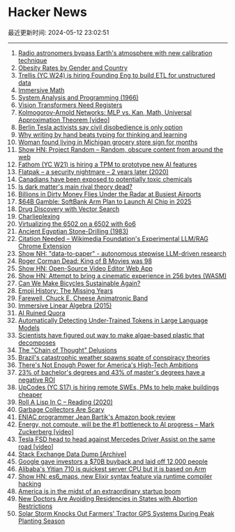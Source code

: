 # Hacker News

最近更新时间: 2024-05-12 23:02:51

--- 
1. [Radio astronomers bypass Earth's atmosphere with new calibration technique](https://phys.org/news/2024-04-radio-astronomers-bypass-disturbing-earth.html) 
2. [Obesity Rates by Gender and Country](https://twitter.com/simongerman600/status/1788909369301639651) 
3. [Trellis (YC W24) is hiring Founding Eng to build ETL for unstructured data](https://www.ycombinator.com/companies/trellis/jobs/biNfViG-founding-engineers-full-time) 
4. [Immersive Math](http://immersivemath.com/ila/index.html) 
5. [System Analysis and Programming (1966)](https://www.scientificamerican.com/article/system-analysis-and-programming-christopher-strachey/) 
6. [Vision Transformers Need Registers](https://openreview.net/forum?id=2dnO3LLiJ1) 
7. [Kolmogorov-Arnold Networks: MLP vs. Kan, Math, Universal Approximation Theorem [video]](https://www.youtube.com/watch?v=-PFIkkwWdnM) 
8. [Berlin Tesla activists say civil disobedience is only option](https://www.dw.com/en/berlin-tesla-activists-say-civil-disobedience-is-only-option/a-69054007) 
9. [Why writing by hand beats typing for thinking and learning](https://text.npr.org/1250529661) 
10. [Woman found living in Michigan grocery store sign for months](https://www.nbcnews.com/news/us-news/woman-found-living-michigan-grocery-store-sign-complete-computer-keuri-rcna151750) 
11. [Show HN: Project Random – Random, obscure content from around the web](https://0xbeef.co.uk/random) 
12. [Fathom (YC W21) is hiring a TPM to prototype new AI features](https://www.ycombinator.com/companies/fathom/jobs/r4HKk2W-product-manager-ai) 
13. [Flatpak – a security nightmare – 2 years later (2020)](https://flatkill.org/2020/) 
14. [Canadians have been exposed to potentially toxic chemicals](https://www.ctvnews.ca/canada/millions-of-canadians-have-been-exposed-to-potentially-toxic-chemicals-and-they-re-not-going-anywhere-1.6878917) 
15. [Is dark matter's main rival theory dead?](https://theconversation.com/is-dark-matters-main-rival-theory-dead-theres-bad-news-from-the-cassini-spacecraft-and-other-recent-tests-228826) 
16. [Billions in Dirty Money Flies Under the Radar at Busiest Airports](https://www.wsj.com/business/airlines/heathrow-dubai-airports-billions-dirty-money-9f49cc7f) 
17. [$64B Gamble: SoftBank Arm Plan to Launch AI Chip in 2025](https://geekynews.org/0304blog) 
18. [Drug Discovery with Vector Search](https://github.com/fzliu/radient/blob/main/examples/drug_discovery.md) 
19. [Charlieplexing](https://en.wikipedia.org/wiki/Charlieplexing) 
20. [Virtualizing the 6502 on a 6502 with 6o6](http://oldvcr.blogspot.com/2024/04/virtualizing-6502-with-6o6-and.html) 
21. [Ancient Egyptian Stone-Drilling (1983)](https://www.penn.museum/sites/expedition/ancient-egyptian-stone-drilling/) 
22. [Citation Needed – Wikimedia Foundation's Experimental LLM/RAG Chrome Extension](https://chromewebstore.google.com/detail/wikipedia-citation-needed/kecnjhdipdihkibljeicopdcoinghmhj) 
23. [Show NH: "data-to-paper" - autonomous stepwise LLM-driven research](https://github.com/Technion-Kishony-lab/data-to-paper) 
24. [Roger Corman Dead: King of B Movies was 98](https://variety.com/2024/film/news/roger-corman-dead-producer-independent-b-movie-1235999591/) 
25. [Show HN: Open-Source Video Editor Web App](https://news.ycombinator.com/item?id=40331968) 
26. [Show HN: Attempt to bring a cinematic experience in 256 bytes (WASM)](https://github.com/ilmenit/sizecoding/blob/main/Encounter/Encounter.md) 
27. [Can We Make Bicycles Sustainable Again?](https://solar.lowtechmagazine.com/2023/02/can-we-make-bicycles-sustainable-again/) 
28. [Emoji History: The Missing Years](https://blog.gingerbeardman.com/2024/05/10/emoji-history-the-missing-years/) 
29. [Farewell, Chuck E. Cheese Animatronic Band](https://www.nytimes.com/2024/05/11/business/chuck-e-cheese-animatronic-band.html) 
30. [Immersive Linear Algebra (2015)](http://immersivemath.com/ila/index.html) 
31. [AI Ruined Quora](https://jonn.substack.com/p/how-ai-ruined-quora) 
32. [Automatically Detecting Under-Trained Tokens in Large Language Models](https://arxiv.org/abs/2405.05417) 
33. [Scientists have figured out way to make algae-based plastic that decomposes](https://abcnews.go.com/US/scientists-figured-make-bio-based-plastic-completely-biodegrades/story?id=110032450) 
34. [The "Chain of Thought" Delusions](https://twitter.com/rao2z/status/1760133260385177784) 
35. [Brazil's catastrophic weather spawns spate of conspiracy theories](https://phys.org/news/2024-05-brazil-catastrophic-weather-spawns-spate.html) 
36. [There's Not Enough Power for America's High-Tech Ambitions](https://www.wsj.com/business/energy-oil/data-centers-energy-georgia-development-7a5352e9) 
37. [23% of bachelor's degrees and 43% of master's degrees have a negative ROI](https://reason.com/2024/05/10/nearly-half-of-all-masters-degrees-arent-worth-getting/) 
38. [UpCodes (YC S17) is hiring remote SWEs, PMs to help make buildings cheaper](https://up.codes/careers?utm_source=HN) 
39. [Roll A Lisp In C – Reading (2020)](https://swatson555.github.io/posts/2020-01-18-make-a-lisp-1.html) 
40. [Garbage Collectors Are Scary](https://www.enyo.de/fw/notes/garbage-collectors-are-scary.html) 
41. [ENIAC programmer Jean Bartik's Amazon book review](https://www.amazon.com/gp/aw/review/0802713483/R3K2DSB6UE1X7H) 
42. [Energy, not compute, will be the #1 bottleneck to AI progress – Mark Zuckerberg [video]](https://www.youtube.com/watch?v=i-o5YbNfmh0) 
43. [Tesla FSD head to head against Mercedes Driver Assist on the same road [video]](https://www.youtube.com/watch?v=h3WiY_4kgkE) 
44. [Stack Exchange Data Dump [Archive]](https://archive.org/details/stackexchange) 
45. [Google gave investors a $70B buyback,and laid off 12,000 people](https://twitter.com/DanPriceSeattle/status/1788965895832039913) 
46. [Alibaba's Yitian 710 is quickest server CPU but it is based on Arm](https://www.techradar.com/pro/chinese-server-cpu-beats-microsoft-google-and-aws-rivals-to-grab-performance-crown-alibabas-yitian-710-is-quickest-server-cpu-but-it-is-based-on-arm-rather-than-risc-and-x86-is-likely-to-be-the-overall-speed-champion) 
47. [Show HN: es6_maps, new Elixir syntax feature via runtime compiler hacking](https://github.com/kzemek/es6_maps) 
48. [America is in the midst of an extraordinary startup boom](https://www.economist.com/finance-and-economics/2024/05/12/america-is-in-the-midst-of-an-extraordinary-startup-boom) 
49. [New Doctors Are Avoiding Residencies in States with Abortion Restrictions](https://kffhealthnews.org/news/article/medical-students-residents-spurning-abortion-ban-states/) 
50. [Solar Storm Knocks Out Farmers' Tractor GPS Systems During Peak Planting Season](https://www.404media.co/solar-storm-knocks-out-tractor-gps-systems-during-peak-planting-season/) 
